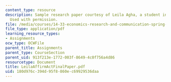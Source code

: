 ```yaml
---
content_type: resource
description: Sample research paper courtesy of Leila Agha, a student in the class.
  Used with permission.
file: /media/courses/14-33-economics-research-and-communication-spring-2005/180d976c394d95f8860ec69929536daa_LeilaAffirmActFinalPaper.pdf
file_type: application/pdf
learning_resource_types:
- Assignments
ocw_type: OCWFile
parent_title: Assignments
parent_type: CourseSection
parent_uid: 913f213e-1772-003f-8649-4c0f756a4d86
resourcetype: Document
title: LeilaAffirmActFinalPaper.pdf
uid: 180d976c-394d-95f8-860e-c69929536daa
---
```


